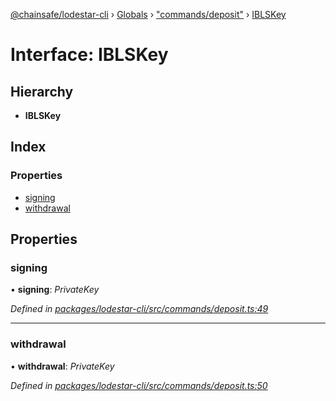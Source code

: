[@chainsafe/lodestar-cli](../README.md) › [Globals](../globals.md) › ["commands/deposit"](../modules/_commands_deposit_.md) › [IBLSKey](_commands_deposit_.iblskey.md)

# Interface: IBLSKey

## Hierarchy

* **IBLSKey**

## Index

### Properties

* [signing](_commands_deposit_.iblskey.md#signing)
* [withdrawal](_commands_deposit_.iblskey.md#withdrawal)

## Properties

###  signing

• **signing**: *PrivateKey*

*Defined in [packages/lodestar-cli/src/commands/deposit.ts:49](https://github.com/ChainSafe/lodestar/blob/4796680/packages/lodestar-cli/src/commands/deposit.ts#L49)*

___

###  withdrawal

• **withdrawal**: *PrivateKey*

*Defined in [packages/lodestar-cli/src/commands/deposit.ts:50](https://github.com/ChainSafe/lodestar/blob/4796680/packages/lodestar-cli/src/commands/deposit.ts#L50)*
